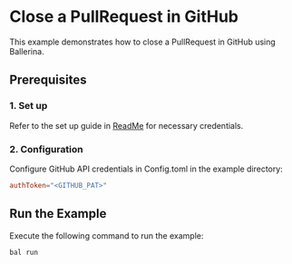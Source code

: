 # Close a PullRequest in GitHub

This example demonstrates how to close a PullRequest in GitHub using Ballerina.

## Prerequisites

### 1. Set up
Refer to the set up guide in [ReadMe](../../../README.md) for necessary credentials.

### 2. Configuration

Configure GitHub API credentials in Config.toml in the example directory:

```toml
authToken="<GITHUB_PAT>"
```

## Run the Example

Execute the following command to run the example:

```bash
bal run
```
